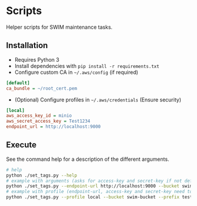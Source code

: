 # Scripts

Helper scripts for SWIM maintenance tasks.

## Installation

- Requires Python 3
- Install dependencies with `pip install -r requirements.txt`
- Configure custom CA in `~/.aws/config` (if required)
```ini
[default]
ca_bundle = ~/root_cert.pem
```
- (Optional) Configure profiles in `~/.aws/credentials` (Ensure security)
```ini
[local]
aws_access_key_id = minio
aws_secret_access_key = Test1234
endpoint_url = http://localhost:9000
```

## Execute

See the command help for a description of the different arguments.

```sh
# help
python ./set_tags.py --help
# example with arguments (asks for access-key and secret-key if not defined)
python ./set_tags.py --endpoint-url http://localhost:9000 --bucket swim-bucket --prefix test-meta/inProcess/ --tagging '{\"SWIM_State\": \"processed\"}'
# example with profile (endpoint-url, access-key and secret-key need to be defined in profile)
python ./set_tags.py --profile local --bucket swim-bucket --prefix test-meta/inProcess/ --tagging '{\"SWIM_State\": \"processed\"}'
```
